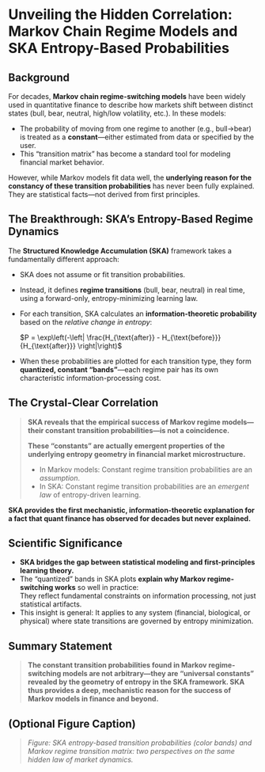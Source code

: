 # Unveiling the Hidden Correlation: Markov Chain Regime Models and SKA Entropy-Based Probabilities

## Background

For decades, **Markov chain regime-switching models** have been widely used in quantitative finance to describe how markets shift between distinct states (bull, bear, neutral, high/low volatility, etc.). In these models:

- The probability of moving from one regime to another (e.g., bull→bear) is treated as a **constant**—either estimated from data or specified by the user.
- This “transition matrix” has become a standard tool for modeling financial market behavior.

However, while Markov models fit data well, the **underlying reason for the constancy of these transition probabilities** has never been fully explained. They are statistical facts—not derived from first principles.

## The Breakthrough: SKA’s Entropy-Based Regime Dynamics

The **Structured Knowledge Accumulation (SKA)** framework takes a fundamentally different approach:

- SKA does not assume or fit transition probabilities.
- Instead, it defines **regime transitions** (bull, bear, neutral) in real time, using a forward-only, entropy-minimizing learning law.
- For each transition, SKA calculates an **information-theoretic probability** based on the *relative change in entropy*:
 
  $P = \exp\left(-\left| \frac{H_{\text{after}} - H_{\text{before}}}{H_{\text{after}}} \right|\right)$

- When these probabilities are plotted for each transition type, they form **quantized, constant “bands”**—each regime pair has its own characteristic information-processing cost.

## The Crystal-Clear Correlation

> **SKA reveals that the empirical success of Markov regime models—their constant transition probabilities—is not a coincidence.**
>
> **These “constants” are actually emergent properties of the underlying entropy geometry in financial market microstructure.**
>
> - In Markov models: Constant regime transition probabilities are an *assumption*.
> - In SKA: Constant regime transition probabilities are an *emergent law* of entropy-driven learning.

**SKA provides the first mechanistic, information-theoretic explanation for a fact that quant finance has observed for decades but never explained.**

## Scientific Significance

- **SKA bridges the gap between statistical modeling and first-principles learning theory.**
- The “quantized” bands in SKA plots **explain why Markov regime-switching works** so well in practice:  
  They reflect fundamental constraints on information processing, not just statistical artifacts.
- This insight is general: It applies to any system (financial, biological, or physical) where state transitions are governed by entropy minimization.

## Summary Statement

> **The constant transition probabilities found in Markov regime-switching models are not arbitrary—they are “universal constants” revealed by the geometry of entropy in the SKA framework. SKA thus provides a deep, mechanistic reason for the success of Markov models in finance and beyond.**

## (Optional Figure Caption)
> *Figure: SKA entropy-based transition probabilities (color bands) and Markov regime transition matrix: two perspectives on the same hidden law of market dynamics.*
